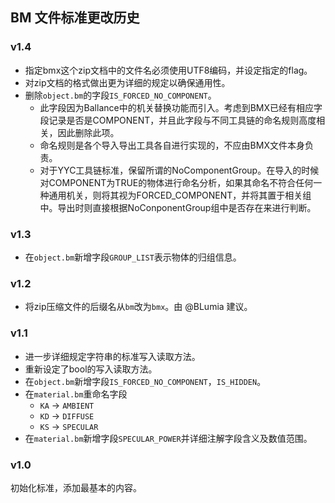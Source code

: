 ## BM 文件标准更改历史

### v1.4

* 指定bmx这个zip文档中的文件名必须使用UTF8编码，并设定指定的flag。
* 对zip文档的格式做出更为详细的规定以确保通用性。
* 删除`object.bm`的字段`IS_FORCED_NO_COMPONENT`。
  - 此字段因为Ballance中的机关替换功能而引入。考虑到BMX已经有相应字段记录是否是COMPONENT，并且此字段与不同工具链的命名规则高度相关，因此删除此项。
  - 命名规则是各个导入导出工具各自进行实现的，不应由BMX文件本身负责。
  - 对于YYC工具链标准，保留所谓的NoComponentGroup。在导入的时候对COMPONENT为TRUE的物体进行命名分析，如果其命名不符合任何一种通用机关，则将其视为FORCED_COMPONENT，并将其置于相关组中。导出时则直接根据NoConponentGroup组中是否存在来进行判断。

### v1.3

* 在`object.bm`新增字段`GROUP_LIST`表示物体的归组信息。

### v1.2

* 将zip压缩文件的后缀名从`bm`改为`bmx`。由 @BLumia 建议。

### v1.1

* 进一步详细规定字符串的标准写入读取方法。
* 重新设定了bool的写入读取方法。
* 在`object.bm`新增字段`IS_FORCED_NO_COMPONENT`，`IS_HIDDEN`。
* 在`material.bm`重命名字段
  - `KA` -> `AMBIENT`
  - `KD` -> `DIFFUSE`
  - `KS` -> `SPECULAR`
* 在`material.bm`新增字段`SPECULAR_POWER`并详细注解字段含义及数值范围。

### v1.0

初始化标准，添加最基本的内容。
